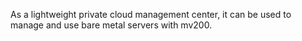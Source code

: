 As a lightweight private cloud management center, it can be used to manage and use bare metal servers with mv200.